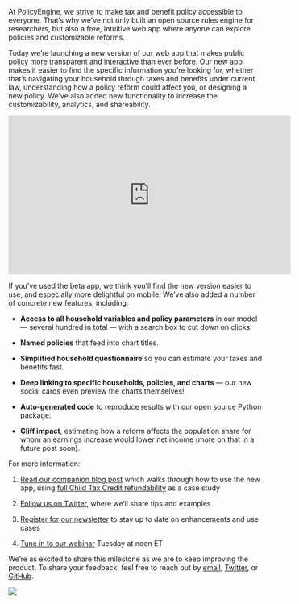 At PolicyEngine, we strive to make tax and benefit policy accessible to everyone. That’s why we’ve not only built an open source rules engine for researchers, but also a free, intuitive web app where anyone can explore policies and customizable reforms.

Today we’re launching a new version of our web app that makes public policy more transparent and interactive than ever before. Our new app makes it easier to find the specific information you’re looking for, whether that’s navigating your household through taxes and benefits under current law, understanding how a policy reform could affect you, or designing a new policy. We’ve also added new functionality to increase the customizability, analytics, and shareability.

<center><iframe width="560" height="315" src="https://www.youtube.com/embed/8lpXRppeq_U" frameborder="0" allowfullscreen></iframe></center>

If you’ve used the beta app, we think you’ll find the new version easier to use, and especially more delightful on mobile. We’ve also added a number of concrete new features, including:

* **Access to all household variables and policy parameters** in our model — several hundred in total — with a search box to cut down on clicks.

* **Named policies** that feed into chart titles.

* **Simplified household questionnaire** so you can estimate your taxes and benefits fast.

* **Deep linking to specific households, policies, and charts** — our new social cards even preview the charts themselves!

* **Auto-generated code** to reproduce results with our open source Python package.

* **Cliff impact**, estimating how a reform affects the population share for whom an earnings increase would lower net income (more on that in a future post soon).

For more information:

1. [Read our companion blog post](https://policyengine.org/us/blog/2023-01-12-from-idea-to-impact-scoring-a-policy-reform-on-the-new-policyengine-us) which walks through how to use the new app, using [full Child Tax Credit refundability](https://policyengine.org/us/policy?focus=policyOutput.povertyImpact&reform=14&region=us&timePeriod=2023&baseline=2) as a case study

1. [Follow us on Twitter](http://twitter.com/thepolicyengine), where we’ll share tips and examples

1. [Register for our newsletter](https://t.co/leLJvbI7TQ) to stay up to date on enhancements and use cases

1. [Tune in to our webinar](https://us02web.zoom.us/meeting/register/tZUrf-qoqDktHNQ8-47QRqnYprPrnXnJG9Z0) Tuesday at noon ET

We’re as excited to share this milestone as we are to keep improving the product. To share your feedback, feel free to reach out by [email](mailto:hello@policyengine.org), [Twitter](http://twitter.com/thepolicyengine), or [GitHub](http://github.com/policyengine).

![](https://cdn-images-1.medium.com/max/3200/0*raRUVSDM2nceSvBp)
